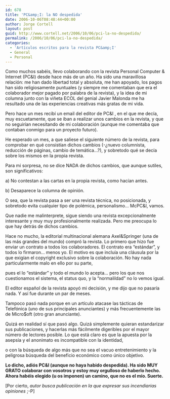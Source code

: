 ```yaml
---
id: 678
title: 'PC&amp;I: la NO despedida'
date: 2006-10-06T08:48:44+00:00
author: Jorge Cortell
layout: post
guid: http://www.cortell.net/2006/10/06/pci-la-no-despedida/
permalink: /2006/10/06/pci-la-no-despedida/
categories:
  - 'Artí­culos escritos para la revista PC&amp;I'
  - General
  - Personal
---
```

Como muchos sabéis, llevo colaborando con la revista Personal Computer & Internet (PC&I) desde hace más de un año. Ha sido una maravillosa relación: me han dado libertad total y absoluta, me han apoyado, los pagos han sido religiosamente puntuales (y siempre me comentaban que era el colaborador mejor pagado por palabra de la revista), y la idea de mi columna junto con la viñeta ECOL del genial Javier Malonda me ha resultado una de las experiencias creativas más gratas de mi vida.
  
Pero hace un mes recibí­ un email del editor de PC&I , en el que me decí­a, muy escuetamente, que se iban a realizar unos cambios en la revista, y que no seguirí­an necesitando de mi colaboración (aunque me comentaba que contaban conmigo para un proyecto futuro).
  
He esperado un mes, a que saliese el siguiente número de la revista, para comprobar en qué consistí­an dichos cambios (-¿nuevo columnista, reducción de páginas, cambio de temática&#8230;?), y sobretodo qué se decí­a sobre los mismos en la propia revista.

Para mi sorpresa, no se dice NADA de dichos cambios, que aunque sutiles, son significativos:

a) No contestan a las cartas en la propia revista, como hací­an antes.

b) Desaparece la columna de opinión.

O sea, que la revista pasa a ser una revista técnica, no posicionada, y sobretodo evita cualquier tipo de polémica, personalismo&#8230; McPC&I, vamos.

Que nadie me malinterprete, sigue siendo una revista excepcionalmente interesante y muy muy profesionalmente realizada. Pero me preocupa lo que hay detrás de dichos cambios.

Hace no mucho, la editorial multinacional alemana Axel&Springer (una de las más grandes del mundo) compró la revista. Lo primero que hizo fue enviar un contrato a todos los colaboradores. El contrato era &#8220;estándar&#8221;, y todos lo firmaron&#8230; menos yo. El motivo es que incluí­a una cláusula por la que exigí­an el copyright exclusivo sobre la colaboración. No hay nada particularmente malo en ello por su parte,
  
pues el lo &#8220;estándar&#8221; y todo el mundo lo acepta&#8230; pero los que nos cuestionamos el sistema, el status quo, y la &#8220;normalildad&#8221; no lo vemos igual.

El editor español de la revista apoyó mi decisión, y me dijo que no pasarí­a nada. Y así­ fue durante un par de meses.

Tampoco pasó nada porque en un artí­culo atacase las tácticas de Telefónica (uno de sus principales anunciantes) y más frecuentemente las de Micro$oft (otro gran anunciante).

Quizá en realidad sí­ que pasó algo. Quizá simplemente quieran estandarizar sus publicaciones, y hacerlas más fácilmente digeribles por el mayor número de lectores posible. Lo que está claro es que la apuesta por la asepsia y el anonimato es incompatible con la identidad,
  
o con la búsqueda de algo más que no sea el vacuo entretenimiento y la peligrosa búsqueda del beneficio económico como único objetivo.

**Lo dicho, adiós PC&I (aunque no haya habido despedida). Ha sido MUY GRATO colaborar con vosotros y estoy muy orgulloso de haberlo hecho. Ahora habéis elegido (u os imponen) un camino, que no es el mí­o. Suerte.**

[Por cierto, _autor busca publicación en la que expresar sus incendiarias opiniones_ ;-P]